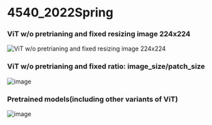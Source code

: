 # 4540_2022Spring
### ViT w/o pretrianing and fixed resizing image 224x224

![ViT w/o pretrianing and fixed resizing image 224x224](https://github.com/MagicSssak/VisionTF_4540/blob/main/224_None.png)

### ViT w/o pretrianing and fixed ratio: image_size/patch_size

![image](https://github.com/MagicSssak/VisionTF_4540/blob/main/fixed_ratio.png)

### Pretrained models(including other variants of ViT)

![image](https://github.com/MagicSssak/VisionTF_4540/blob/main/final.png)
